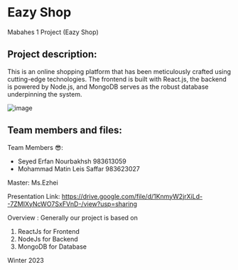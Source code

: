 # Eazy Shop

Mabahes 1 Project (Eazy Shop)

## Project description:

This is an online shopping platform that has been meticulously crafted using cutting-edge technologies. The frontend is built with React.js, the backend is powered by Node.js, and MongoDB serves as the robust database underpinning the system.

![image](https://github.com/Erfan2001/EazyShop/assets/69463039/84ef9e51-4790-4d17-8f98-80ab0f97f5b6)


## Team members and files:

Team Members 😎:
* Seyed Erfan Nourbakhsh 983613059
* Mohammad Matin Leis Saffar 983623027

Master: Ms.Ezhei

Presentation Link: https://drive.google.com/file/d/1KnmyW2jrXiLd--7ZMIXyNcWO7SxFVnD-/view?usp=sharing

Overview : Generally our project is based on 

1) ReactJs for Frontend
2) NodeJs for Backend
3) MongoDB for Database


Winter 2023
